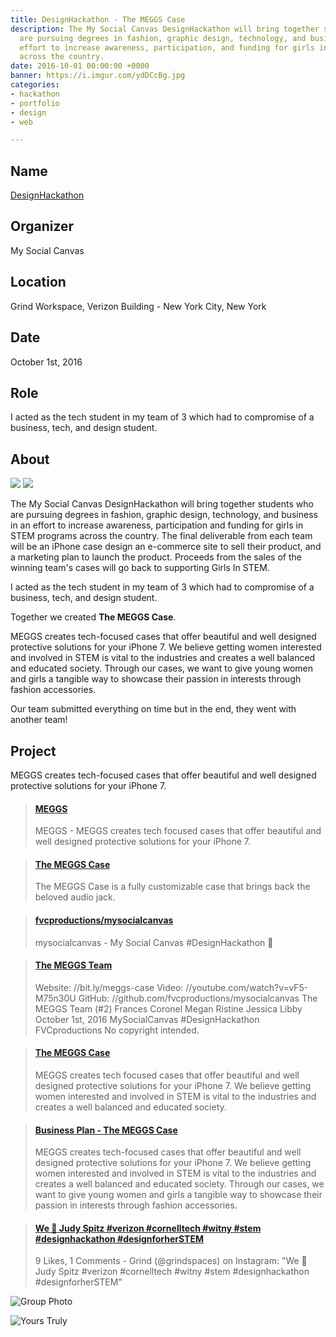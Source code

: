 ```yaml
---
title: DesignHackathon - The MEGGS Case
description: The My Social Canvas DesignHackathon will bring together students who
  are pursuing degrees in fashion, graphic design, technology, and business in an
  effort to increase awareness, participation, and funding for girls in STEM programs
  across the country.
date: 2016-10-01 00:00:00 +0000
banner: https://i.imgur.com/ydDCcBg.jpg
categories:
- hackathon
- portfolio
- design
- web

---
```

## Name

[DesignHackathon](//mysocialcanvas.com/designhackathon)

## Organizer

My Social Canvas

## Location

Grind Workspace, Verizon Building - New York City, New York

## Date

October 1st, 2016

## Role

I acted as the tech student in my team of 3 which had to compromise of a business, tech, and design student.

## About

<img href="https://mysocialcanvas.com/designhackathon/" src="https://static1.squarespace.com/static/57752b91c534a5929ff9177d/t/57894c6920099eb5a807d43b/1468615801024/?format=1500w"/>

<img href="https://mysocialcanvas.com/designhackathon/" src="https://static1.squarespace.com/static/57752b91c534a5929ff9177d/t/57d6f14d59cc683d257687ef/1473704279091/?format=1500w"/>

The My Social Canvas DesignHackathon will bring together students who are pursuing degrees in fashion, graphic design, technology, and business in an effort to increase awareness, participation and funding for girls in STEM programs across the country. The final deliverable from each team will be an iPhone case design an e-commerce site to sell their product, and a marketing plan to launch the product. Proceeds from the sales of the winning team's cases will go back to supporting Girls In STEM.

I acted as the tech student in my team of 3 which had to compromise of a business, tech, and design student.

Together we created **The MEGGS Case**.

MEGGS creates tech-focused cases that offer beautiful and well designed protective solutions for your iPhone 7. We believe getting women interested and involved in STEM is vital to the industries and creates a well balanced and educated society. Through our cases, we want to give young women and girls a tangible way to showcase their passion in interests through fashion accessories.

Our team submitted everything on time but in the end, they went with another team!

## Project

MEGGS creates tech-focused cases that offer beautiful and well designed protective solutions for your iPhone 7.

<blockquote class="embedly-card"><h4><a href="https://devpost.com/software/meggs">MEGGS</a></h4><p>MEGGS - MEGGS creates tech focused cases that offer beautiful and well designed protective solutions for your iPhone 7.</p></blockquote>
<script async src="//cdn.embedly.com/widgets/platform.js" charset="UTF-8"></script>

<blockquote class="embedly-card"><h4><a href="https://fvcproductions.github.io/mysocialcanvas">The MEGGS Case</a></h4><p>The MEGGS Case is a fully customizable case that brings back the beloved audio jack.</p></blockquote>

<blockquote class="embedly-card"><h4><a href="https://github.com/fvcproductions/mysocialcanvas">fvcproductions/mysocialcanvas</a></h4><p>mysocialcanvas - My Social Canvas #DesignHackathon 🎨</p></blockquote>

<blockquote class="embedly-card"><h4><a href="https://youtu.be/iWgY7Mzbwfw">The MEGGS Team</a></h4><p>Website: //bit.ly/meggs-case Video: //youtube.com/watch?v=vF5-M75n30U GitHub: //github.com/fvcproductions/mysocialcanvas The MEGGS Team (#2) Frances Coronel Megan Ristine Jessica Libby October 1st, 2016 MySocialCanvas #DesignHackathon FVCproductions No copyright intended.</p></blockquote>

<blockquote class="embedly-card"><h4><a href="https://speakerdeck.com/fvcproductions/the-meggs-case">The MEGGS Case</a></h4><p>MEGGS creates tech focused cases that offer beautiful and well designed protective solutions for your iPhone 7. We believe getting women interested and involved in STEM is vital to the industries and creates a well balanced and educated society.</p></blockquote>

<blockquote class="embedly-card"><h4><a href="https://scribd.com/document/326087214/Business-Plan-The-MEGGS-Case">Business Plan - The MEGGS Case</a></h4><p>MEGGS creates tech-focused cases that offer beautiful and well designed protective solutions for your iPhone 7. We believe getting women interested and involved in STEM is vital to the industries and creates a well balanced and educated society. Through our cases, we want to give young women and girls a tangible way to showcase their passion in interests through fashion accessories.</p></blockquote>

<blockquote class="embedly-card"><h4><a href="https://www.instagram.com/p/BLBaF2oDd47/">We 💖 Judy Spitz #verizon #cornelltech #witny #stem #designhackathon #designforherSTEM</a></h4><p>9 Likes, 1 Comments - Grind (@grindspaces) on Instagram: "We 💖 Judy Spitz #verizon #cornelltech #witny #stem #designhackathon #designforherSTEM"</p></blockquote>

![Group Photo](https://i.imgur.com/nPtfYTm.jpg)

![Yours Truly](https://i.imgur.com/ydDCcBg.jpg)
